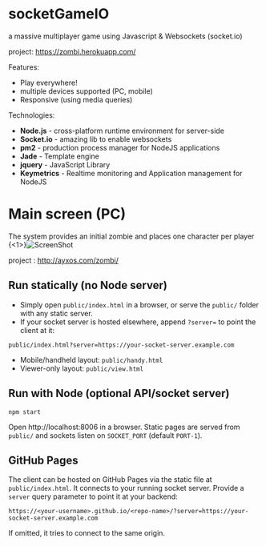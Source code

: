 # socketGameIO
a massive multiplayer game using Javascript & Websockets (socket.io)

project: https://zombi.herokuapp.com/

Features:

* Play everywhere!
* multiple devices supported (PC, mobile)
* Responsive (using media queries)

Technologies:

* **Node.js** - cross-platform runtime environment for server-side
* **Socket.io** - amazing lib to enable websockets
* **pm2**     - production process manager for NodeJS applications
* **Jade**    - Template engine
* **jquery**  - JavaScript Library
* **Keymetrics** - Realtime monitoring and Application management for NodeJS

# Main screen (PC)
The system provides an initial zombie and places one character per player
{<1>}![ScreenShot](http://i60.tinypic.com/2ivh0fo.png)


project : http://ayxos.com/zombi/

## Run statically (no Node server)

- Simply open `public/index.html` in a browser, or serve the `public/` folder with any static server.
- If your socket server is hosted elsewhere, append `?server=` to point the client at it:

```
public/index.html?server=https://your-socket-server.example.com
```

- Mobile/handheld layout: `public/handy.html`
- Viewer-only layout: `public/view.html`

## Run with Node (optional API/socket server)

```
npm start
```

Open http://localhost:8006 in a browser. Static pages are served from `public/` and sockets listen on `SOCKET_PORT` (default `PORT-1`).

## GitHub Pages

The client can be hosted on GitHub Pages via the static file at `public/index.html`. It connects to your running socket server. Provide a `server` query parameter to point it at your backend:

```
https://<your-username>.github.io/<repo-name>/?server=https://your-socket-server.example.com
```

If omitted, it tries to connect to the same origin.